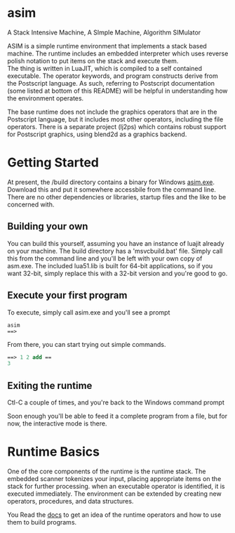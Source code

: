 # asim
A Stack Intensive Machine, A SImple Machine, Algorithm SIMulator

ASIM is a simple runtime environment that implements a stack based machine.  The runtime includes an embedded interpreter which uses reverse polish notation to put items on the stack and execute them.  
The thing is written in LuaJIT, which is compiled to a self contained executable.  The operator keywords, and program constructs derive from the Postscript language.  As such, referring to Postscript documentation (some listed at bottom of this README) will be helpful in understanding how the environment operates.

The base runtime does not include the graphics operators that are in the Postscript language, but
it includes most other operators, including the file operators.  There is a separate project (lj2ps)
which contains robust support for Postscript graphics, using blend2d as a graphics backend.

Getting Started
===============
At present, the /build directory contains a binary for Windows [asim.exe](https://github.com/Wiladams/asim/blob/master/build/asim.exe).  Download this
and put it somewhere accessbile from the command line.  There are no other dependencies or libraries, startup files and the like to be concerned with.

Building your own
-----------------
You can build this yourself, assuming you 
have an instance of luajit already on your machine.  The build directory has a 'msvcbuild.bat' file.
Simply call this from the command line and you'll be left with your own copy of asm.exe.  The included lua51.lib is built for 64-bit applications, so if you want 32-bit, simply replace this with
a 32-bit version and you're good to go.

Execute your first program
--------------------------
To execute, simply call asim.exe and you'll see a prompt

```
asim
==>
```

From there, you can start trying out simple commands.


```Postscript
==> 1 2 add ==
3
```

Exiting the runtime
-------------------
Ctl-C a couple of times, and you're back to the Windows command prompt

Soon enough you'll be able to feed it a complete program from a file, but
for now, the interactive mode is there.



Runtime Basics
==============
One of the core components of the runtime is the runtime stack.  The embedded scanner tokenizes your input, placing appropriate items on the stack for further processing.  when an executable operator is identified, it is executed immediately. The environment can be extended by creating new operators, procedures, and data structures.

You Read the [docs](https://github.com/Wiladams/asim/tree/master/docs) to get an idea of the runtime operators and how to use them to build
programs.


